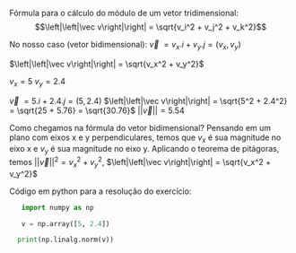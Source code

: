 Fórmula para o cálculo do módulo de um vetor tridimensional:
$$\left|\left|\vec v\right|\right| = \sqrt{v_i^2 + v_j^2 + v_k^2}$$

No nosso caso (vetor bidimensional):
$\vec v\ = v_x.i + v_y.j = (v_x, v_y)$

$\left|\left|\vec v\right|\right| = \sqrt{v_x^2 + v_y^2}$

$v_x = 5$
$v_y = 2.4$

$\vec v\ = 5.i + 2.4.j = (5, 2.4)$
$\left|\left|\vec v\right|\right| = \sqrt{5^2 + 2.4^2} = \sqrt{25 + 5.76} = \sqrt{30.76}$
$\left|\left|\vec v\right|\right| = 5.54$


Como chegamos na fórmula do vetor bidimensional?
Pensando em um plano com eixos x e y perpendiculares, temos que $v_x$ é sua magnitude no eixo x e $v_y$ é sua magnitude no eixo y. Aplicando o teorema de pitágoras, temos $\left|\left|\vec v\right|\right|^2 = v_x^2 + v_y^2$, $\left|\left|\vec v\right|\right| = \sqrt{v_x^2 + v_y^2}$

Código em python para a resolução do exercício:

```python
   import numpy as np

   v = np.array([5, 2.4])

  print(np.linalg.norm(v))
```

